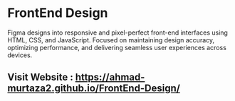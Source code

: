 # FrontEnd Design
 Figma designs into responsive and pixel-perfect front-end interfaces using HTML, CSS, and JavaScript. Focused on maintaining design accuracy, optimizing performance, and delivering seamless user experiences across devices.

## Visit Website : https://ahmad-murtaza2.github.io/FrontEnd-Design/
